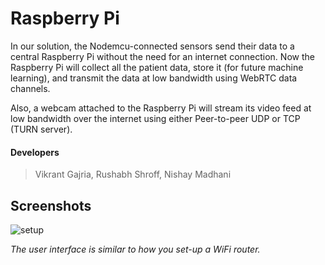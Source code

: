 # Raspberry Pi

In our solution, the Nodemcu-connected sensors send their data to a central Raspberry Pi without the need for an
internet connection. Now the Raspberry Pi will collect all the patient data, store it (for future machine learning),
and transmit the data at low bandwidth using WebRTC data channels.

Also, a webcam attached to the Raspberry Pi will stream its video feed at low bandwidth over the internet using either
Peer-to-peer UDP or TCP (TURN server).

#### Developers

> Vikrant Gajria, Rushabh Shroff, Nishay Madhani

## Screenshots

![setup](/docs/images/pi-setup.jpeg)

_The user interface is similar to how you set-up a WiFi router._
